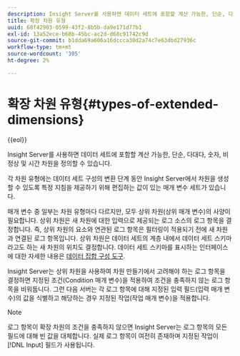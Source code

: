 ```yaml
---
description: Insight Server를 사용하면 데이터 세트에 포함할 계산 가능한, 단순, 다대다, 숫자, 비정상 및 시간 차원을 정의할 수 있습니다.
title: 확장 차원 유형
uuid: 68f42903-0599-43f2-8b5b-da9e171d77b1
exl-id: 13a52ece-b68b-45bc-ac2d-d68c91742c9d
source-git-commit: b1dda69a606a16dccca30d2a74c7e63dbd27936c
workflow-type: tm+mt
source-wordcount: '305'
ht-degree: 2%

---
```


# 확장 차원 유형{#types-of-extended-dimensions}

{{eol}}

Insight Server를 사용하면 데이터 세트에 포함할 계산 가능한, 단순, 다대다, 숫자, 비정상 및 시간 차원을 정의할 수 있습니다.

각 차원 유형에는 데이터 세트 구성의 변환 단계 동안 Insight Server에서 차원을 생성할 수 있도록 특정 지침을 제공하기 위해 편집하는 값이 있는 매개 변수 세트가 있습니다.

매개 변수 중 일부는 차원 유형마다 다르지만, 모두 상위 차원(상위 매개 변수)의 사양이 필요합니다. 상위 차원은 새 차원에 대한 입력으로 제공되는 로그 소스의 로그 항목을 결정합니다. 즉, 상위 차원의 요소와 연관된 로그 항목은 필터링이 적용되기 전에 새 차원과 연결된 로그 항목입니다. 상위 차원은 데이터 세트의 계층 내에서 데이터 세트 스키마라고도 하는 새 차원의 위치도 결정합니다. 데이터 세트 스키마를 표시하는 인터페이스에 대한 자세한 내용은 [데이터 집합 구성 도구](../../../../home/c-dataset-const-proc/c-dataset-config-tools/c-dataset-config-tools.md#concept-6e058b7691834cf79dcfd1573f78d4f5).

Insight Server는 상위 차원을 사용하여 차원 만들기에서 고려해야 하는 로그 항목을 결정하면 지정된 조건(Condition 매개 변수)을 적용하여 조건을 충족하지 않는 로그 항목을 비워둡니다. 그런 다음 서버는 각 로그 항목에 대해 지정된 입력 필드(입력 매개 변수)의 값을 식별하고 해당하는 경우 지정된 작업(작업 매개 변수)을 적용합니다.

>[!NOTE]
>
>로그 항목이 확장 차원의 조건을 충족하지 않으면 Insight Server는 로그 항목의 모든 필드에 대해 빈 값을 대체합니다. 실제 로그 항목이 여전히 존재하며 지정된 작업이 [!DNL Input] 필드가 사용됩니다.
